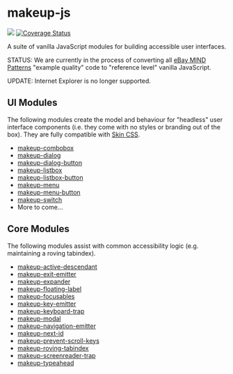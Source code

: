 # makeup-js

<a href="https://travis-ci.com/makeup/makeup-js.svg?branch=master"><img src="https://travis-ci.com/makeup/makeup-js.svg?branch=master" /></a> <a href='https://coveralls.io/github/makeup/makeup-js?branch=master'><img src='https://coveralls.io/repos/github/makeup/makeup-js/badge.svg?branch=master' alt='Coverage Status' /></a>

A suite of vanilla JavaScript modules for building accessible user interfaces.

STATUS: We are currently in the process of converting all [eBay MIND Patterns](https://ebay.github.io/mindpatterns/index.html) "example quality" code to "reference level" vanilla JavaScript.

UPDATE: Internet Explorer is no longer supported.

## UI Modules

The following modules create the model and behaviour for "headless" user interface components (i.e. they come with no styles or branding out of the box). They are fully compatible with [Skin CSS](https://github.com/eBay/skin).

* [makeup-combobox](packages/makeup-combobox)
* [makeup-dialog](packages/makeup-dialog)
* [makeup-dialog-button](packages/makeup-dialog-button)
* [makeup-listbox](packages/makeup-listbox)
* [makeup-listbox-button](packages/makeup-listbox-button)
* [makeup-menu](packages/makeup-menu)
* [makeup-menu-button](packages/makeup-menu-button)
* [makeup-switch](packages/makeup-switch)
* More to come...

## Core Modules

The following modules assist with common accessibility logic (e.g. maintaining a roving tabindex).

* [makeup-active-descendant](packages/makeup-active-descendant)
* [makeup-exit-emitter](packages/makeup-exit-emitter)
* [makeup-expander](packages/makeup-expander)
* [makeup-floating-label](packages/makeup-floating-label)
* [makeup-focusables](packages/makeup-focusables)
* [makeup-key-emitter](packages/makeup-key-emitter)
* [makeup-keyboard-trap](packages/makeup-keyboard-trap)
* [makeup-modal](packages/makeup-modal)
* [makeup-navigation-emitter](packages/makeup-navigation-emitter)
* [makeup-next-id](packages/makeup-next-id)
* [makeup-prevent-scroll-keys](packages/makeup-prevent-scroll-keys)
* [makeup-roving-tabindex](packages/makeup-roving-tabindex)
* [makeup-screenreader-trap](packages/makeup-screenreader-trap)
* [makeup-typeahead](packages/makeup-typeahead)
